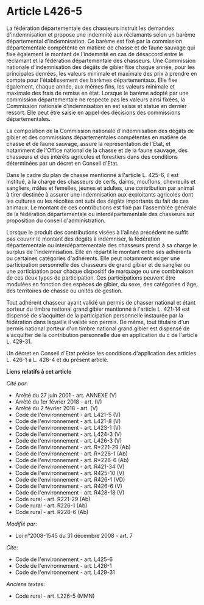 # Article L426-5

La fédération départementale des chasseurs instruit les demandes d'indemnisation et propose une indemnité aux réclamants
selon un barème départemental d'indemnisation. Ce barème est fixé par la commission départementale compétente en matière de
chasse et de faune sauvage qui fixe également le montant de l'indemnité en cas de désaccord entre le réclamant et la
fédération départementale des chasseurs. Une Commission nationale d'indemnisation des dégâts de gibier fixe chaque année,
pour les principales denrées, les valeurs minimale et maximale des prix à prendre en compte pour l'établissement des barèmes
départementaux. Elle fixe également, chaque année, aux mêmes fins, les valeurs minimale et maximale des frais de remise en
état. Lorsque le barème adopté par une commission départementale ne respecte pas les valeurs ainsi fixées, la Commission
nationale d'indemnisation en est saisie et statue en dernier ressort. Elle peut être saisie en appel des décisions des
commissions départementales. 

La composition de la Commission nationale d'indemnisation des dégâts de gibier et des commissions départementales compétentes
en matière de chasse et de faune sauvage, assure la représentation de l'Etat, et notamment de l'Office national de la chasse
et de la faune sauvage, des chasseurs et des intérêts agricoles et forestiers dans des conditions déterminées par un décret
en Conseil d'Etat. 

Dans le cadre du plan de chasse mentionné à l'article L. 425-6, il est institué, à la charge des chasseurs de cerfs, daims,
mouflons, chevreuils et sangliers, mâles et femelles, jeunes et adultes, une contribution par animal à tirer destinée à
assurer une indemnisation aux exploitants agricoles dont les cultures ou les récoltes ont subi des dégâts importants du fait
de ces animaux. Le montant de ces contributions est fixé par l'assemblée générale de la fédération départementale ou
interdépartementale des chasseurs sur proposition du conseil d'administration. 

Lorsque le produit des contributions visées à l'alinéa précédent ne suffit pas couvrir le montant des dégâts à indemniser, la
fédération départementale ou interdépartementale des chasseurs prend à sa charge le surplus de l'indemnisation. Elle en
répartit le montant entre ses adhérents ou certaines catégories d'adhérents. Elle peut notamment exiger une participation
personnelle des chasseurs de grand gibier et de sanglier ou une participation pour chaque dispositif de marquage ou une
combinaison de ces deux types de participation. Ces participations peuvent être modulées en fonction des espèces de gibier,
du sexe, des catégories d'âge, des territoires de chasse ou unités de gestion. 

Tout adhérent chasseur ayant validé un permis de chasser national et étant porteur du timbre national grand gibier mentionné
à l'article L. 421-14 est dispensé de s'acquitter de la participation personnelle instaurée par la fédération dans laquelle
il valide son permis. De même, tout titulaire d'un permis national porteur d'un timbre national grand gibier est dispensé de
s'acquitter de la contribution personnelle due en application du c de l'article L. 429-31. 

Un décret en Conseil d'Etat précise les conditions d'application des articles L. 426-1 à L. 426-4 et du présent article.

**Liens relatifs à cet article**

_Cité par_:

  - Arrêté du 27 juin 2001 - art. ANNEXE (V)
  - Arrêté du 1er février 2018 - art. (V)
  - Arrêté du 2 février 2018 - art. (V)
  - Code de l'environnement - art. L421-5 (V)
  - Code de l'environnement - art. L421-8 (V)
  - Code de l'environnement - art. L423-1 (V)
  - Code de l'environnement - art. L424-3 (V)
  - Code de l'environnement - art. L426-3 (V)
  - Code de l'environnement - art. R*221-29 (Ab)
  - Code de l'environnement - art. R*226-1 (Ab)
  - Code de l'environnement - art. R*226-6 (Ab)
  - Code de l'environnement - art. R421-34 (V)
  - Code de l'environnement - art. R425-10 (V)
  - Code de l'environnement - art. R426-1 (VD)
  - Code de l'environnement - art. R426-6 (V)
  - Code de l'environnement - art. R428-18 (V)
  - Code rural - art. R221-29 (Ab)
  - Code rural - art. R226-1 (Ab)
  - Code rural - art. R226-6 (Ab)

_Modifié par_:

  - Loi n°2008-1545 du 31 décembre 2008 - art. 7

_Cite_:

  - Code de l'environnement - art. L425-6
  - Code de l'environnement - art. L426-1
  - Code de l'environnement - art. L429-31

_Anciens textes_:

  - Code rural - art. L226-5 (MMN)

